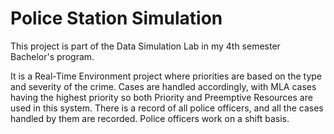 # Police Station Simulation

This project is part of the Data Simulation Lab in my 4th semester Bachelor's program.

 It is a Real-Time Environment project where priorities are based on the type and severity of the crime. Cases are handled accordingly, with MLA cases having the highest priority so both Priority and Preemptive Resources are used in this system. There is a record of all police officers, and all the cases handled by them are recorded. Police officers work on a shift basis.
